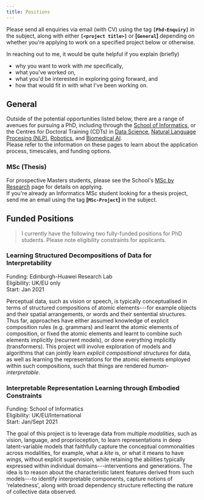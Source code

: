 ```yaml
---
title: Positions
---
```


Please send all enquiries via email (with CV) using the tag **`[Phd-Enquiry]`** in the subject, along with either **`[<project title>]`** or **[`General`]** depending on whether you're applying to work on a specified project below or otherwise.

In reaching out to me, it would be quite helpful if you explain (briefly)

  * why you want to work with _me_ specifically,
  * what you've worked on,
  * what you'd be interested in exploring going forward, and
  * how that would fit in with what I've been working on.


## General

Outside of the potential opportunities listed below, there are a range of avenues for pursuing a PhD, including through the [School of Informatics](https://www.ed.ac.uk/informatics/postgraduate/), or the Centres for Doctoral Training (CDTs) in [Data Science](http://datascience.inf.ed.ac.uk), [Natural Language Procesing (NLP)](https://nlp-cdt.ac.uk/), [Robotics](https://www.edinburgh-robotics.org), and [Biomedical AI](http://web.inf.ed.ac.uk/cdt/biomedical-ai).
<br/>
Please refer to the information on these pages to learn about the application process, timescales, and funding options.

<!-- ***Application deadlines for starting a PhD in September 2021 are in late 2020 / early 2021. The sooner you get started, the better.*** -->

### MSc (Thesis)

For prospective Masters students, please see the School's [MSc by Research](https://www.ed.ac.uk/studying/postgraduate/applying/research/masters-by-research) page for details on applying.
<br/>
If you're already an Informatics MSc student looking for a thesis project, send me an email using the tag **[`MSc-Project`]** in the subject.


## **Funded Positions**

> I currently have the following two fully-funded positions for PhD students.
Please note eligibility constraints for applicants.

### Learning Structured Decompositions of Data for Interpretability

Funding: Edinburgh-Huawei Research Lab <br/>
Eligibility: UK/EU only <br/>
Start: Jan 2021

Perceptual data, such as vision or speech, is typically conceptualised in terms of structured compositions of atomic elements---for example objects and their spatial arrangements, or words and their sentential structures.
Thus far, approaches have either assumed knowledge of explicit composition rules (e.g. grammars) and learnt the atomic elements of composition, or fixed the atomic elements and learnt to combine such elements implicitly (recurrent models), or done everything implicitly (transformers).
This project will involve exploration of models and algorithms that can jointly learn _explicit compositional structures_ for data, as well as learning the representations for the atomic elements employed within such compositions, such that things are rendered _human-interpretable_.

### Interpretable Representation Learning through Embodied Constraints

Funding: School of Informatics <br/>
Eligibility: UK/EU/International <br/>
Start: Jan/Sept 2021

The goal of this project is to leverage data from multiple _modalities_, such as vision, language, and proprioception, to learn representations in deep latent-variable models that faithfully capture the conceptual commonalities across modalities, for example, what a _kite_ is, or what it means to have _wings_, without explicit supervision, while retaining the abilities typically expressed within individual domains---interventions and generations.
The idea is to reason about the characteristic latent features derived from such models---to identify interpretable components, capture notions of 'relatedness', along with broad dependency structure reflecting the nature of collective data observed.
